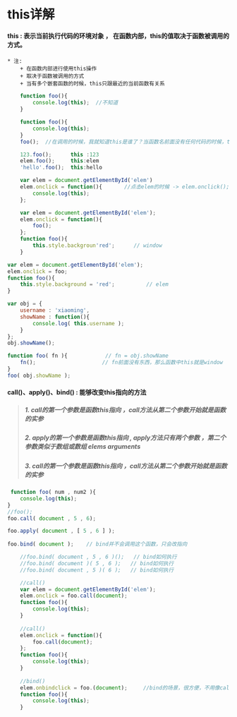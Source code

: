# this详解

#### this : 表示当前执行代码的环境对象 ， 在函数内部，this的值取决于函数被调用的方式。

    * 注:
        + 在函数内部进行使用this操作
        + 取决于函数被调用的方式
        + 当有多个嵌套函数的时候，this只跟最近的当前函数有关系

```javascript
    function foo(){
        console.log(this);  //不知道
    }
```

```javascript
    function foo(){
        console.log(this); 
    }
    foo();  //在调用的时候，我就知道this是谁了？当函数名前面没有任何代码的时候，this就是window

    123.foo();      this :123
    elem.foo();     this:elem
    'hello'.foo();  this:hello

```

```javascript
    var elem = document.getElementById('elem')      
    elem.onclick = function(){       //点击elem的时候 -> elem.onclick();
        console.log(this);
    };
```

```javascript
    var elem = document.getElementById('elem');
    elem.onclick = function(){
        foo();
    };
    function foo(){
        this.style.backgroun'red';      // window
    }

```
            
```javascript
var elem = document.getElementById('elem');
elem.onclick = foo;
function foo(){
    this.style.background = 'red';          // elem
}
```
            
```javascript
var obj = {
    username : 'xiaoming',
    showName : function(){
        console.log( this.username );
    }
};
obj.showName();

function foo( fn ){            // fn = obj.showName
    fn();                     // fn前面没有东西，那么函数中this就是window
}
foo( obj.showName );
```

#### call()、apply()、bind()  : 能够改变this指向的方法  
> ##### 1. call的第一个参数是函数this指向 ，call方法从第二个参数开始就是函数的实参  
> ##### 2. apply的第一个参数是函数this指向 , apply方法只有两个参数 ，第二个参数类似于数组或数组 elems arguments  
> ##### 3. call的第一个参数是函数this指向 ，call方法从第二个参数开始就是函数的实参  


```javascript
 function foo( num , num2 ){
    console.log(this);
}
//foo();
foo.call( document , 5 , 6);         

foo.apply( document , [ 5 , 6 ] );      
            
foo.bind( document );    // bind并不会调用这个函数，只会改指向

    //foo.bind( document , 5 , 6 )();   // bind如何执行
    //foo.bind( document )( 5 , 6 );   // bind如何执行
    //foo.bind( document , 5 )( 6 );   // bind如何执行

    //call()
    var elem = document.getElementById('elem');
    elem.onclick = foo.call(document);
    function foo(){
        console.log(this);
    }
    
    //call()
    elem.onclick = function(){
        foo.call(document);
    };
    function foo(){
        console.log(this);
    }
    
    //bind()
    elem.onbindclick = foo.(document);     //bind的场景，很方便，不用像call一样包上一层函数
    function foo(){
        console.log(this);
    }
```
            


     

    